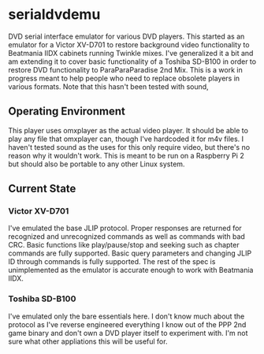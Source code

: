 # serialdvdemu

DVD serial interface emulator for various DVD players. This started as an
emulator for a Victor XV-D701 to restore background video functionality
to Beatmania IIDX cabinets running Twinkle mixes. I've generalized it a
bit and am extending it to cover basic functionality of a Toshiba SD-B100
in order to restore DVD functionality to ParaParaParadise 2nd Mix. This
is a work in progress meant to help people who need to replace obsolete
players in various formats. Note that this hasn't been tested with sound,

## Operating Environment

This player uses omxplayer as the actual video player. It should be able
to play any file that omxplayer can, though I've hardcoded it for m4v files.
I haven't tested sound as the uses for this only require video, but there's
no reason why it wouldn't work. This is meant to be run on a Raspberry Pi 2
but should also be portable to any other Linux system.

## Current State

### Victor XV-D701

I've emulated the base JLIP protocol. Proper responses are returned for
recognized and unrecognized commands as well as commands with bad CRC.
Basic functions like play/pause/stop and seeking such as chapter commands
are fully supported. Basic query parameters and changing JLIP ID through
commands is fully supported. The rest of the spec is unimplemented as the
emulator is accurate enough to work with Beatmania IIDX.

### Toshiba SD-B100

I've emulated only the bare essentials here. I don't know much about the
protocol as I've reverse engineered everything I know out of the PPP 2nd
game binary and don't own a DVD player itself to experiment with. I'm not
sure what other appliations this will be useful for.

